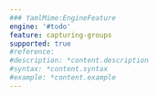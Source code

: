 ```yaml
---
### YamlMime:EngineFeature
engine: '#todo'
feature: capturing-groups
supported: true
#reference: 
#description: *content.description
#syntax: *content.syntax
#example: *content.example
---
```

